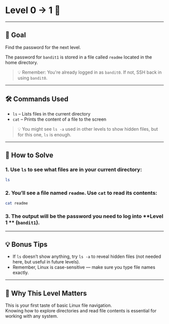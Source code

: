 # Level 0 → 1 🔐

---

## 🎯 Goal

Find the password for the next level.

The password for `bandit1` is stored in a file called `readme` located in the home directory.
> 💡 Remember: You're already logged in as `bandit0`. If not, SSH back in using `bandit0`.

---

## 🛠 Commands Used

- `ls` – Lists files in the current directory
- `cat` – Prints the content of a file to the screen

> 💡 You might see `ls -a` used in other levels to show hidden files, but for this one, `ls` is enough.

---

## 🚀 How to Solve

### 1. Use `ls` to see what files are in your current directory:

```bash
ls
```

### 2. You’ll see a file named `readme`. Use `cat` to read its contents:

```bash
cat readme
```

### 3. The output will be the password you need to log into **Level 1 ** (`bandit1`).

---

## 💡 Bonus Tips

- If `ls` doesn’t show anything, try `ls -a` to reveal hidden files (not needed here, but useful in future levels).
- Remember, Linux is case-sensitive — make sure you type file names exactly.

---

## 🧠 Why This Level Matters

This is your first taste of basic Linux file navigation.  
Knowing how to explore directories and read file contents is essential for working with any system.

